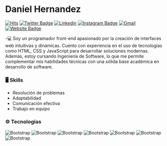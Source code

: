 # Daniel Hernandez

[![Hits](https://hits.seeyoufarm.com/api/count/incr/badge.svg?url=https%3A%2F%2Fgithub.com%2Fhttps://github.com/Danny894%2Fhttps://github.com/Danny894&count_bg=%2379C83D&title_bg=%23555555&icon=&icon_color=%23E7E7E7&title=Profile+Views&edge_flat=false)](https://hits.seeyoufarm.com)
[![Twitter Badge](https://img.shields.io/badge/-Twitter-1da1f2?labelColor=1da1f2&logo=twitter&logoColor=white&link=https://twitter.com/https://x.com/Dannydaniel_dev)](https://twitter.com/https://x.com/Dannydaniel_dev)
[![Linkedin](https://img.shields.io/badge/-LinkedIn-blue?style=flat&logo=Linkedin&logoColor=white)](https://www.linkedin.com/in/www.linkedin.com/in/daniel-hernandez-alarcon-466112268/)
[![Instagram Badge](https://img.shields.io/badge/-Instagram-purple?logo=instagram&logoColor=white&link=https://instagram.com/https://www.instagram.com/dannydaniel02//)](https://www.instagram.com/https://www.instagram.com/dannydaniel02/)
[![Gmail](https://img.shields.io/badge/-Gmail-c14438?style=flat&logo=Gmail&logoColor=white)](mailto:Danny894@outlook.com)
[![Website Badge](https://img.shields.io/badge/-Website-c14438?style=flat&logo=Google-Chrome&logoColor=white&link=https://danny894.github.io/)](https://danny894.github.io/)


-💻 Soy un programador front-end apasionado por la creación de interfaces web intuitivas y dinámicas. Cuento con experiencia en el uso de tecnologías como HTML, CSS y JavaScript para desarrollar soluciones modernas. Además, estoy cursando Ingeniería de Software, lo que me permite complementar mis habilidades técnicas con una sólida base académica en desarrollo de software.

### 🖥 Skills

- Resolución de problemas
- Adaptabilidad
- Comunicación efectiva
- Trabajo en equipo
### ⚙️ Tecnologías 
![Bootstrap](https://img.shields.io/badge/-Javascript-05122A?style=flat-square&logo=Javascript&color=000000) ![Bootstrap](https://img.shields.io/badge/-Css-05122A?style=flat-square&logo=Css&color=000000) ![Bootstrap](https://img.shields.io/badge/-Html-05122A?style=flat-square&logo=Html&color=000000) ![Bootstrap](https://img.shields.io/badge/-React-05122A?style=flat-square&logo=React&color=000000) ![Bootstrap](https://img.shields.io/badge/-MongoDB-05122A?style=flat-square&logo=MongoDB&color=000000) ![Bootstrap](https://img.shields.io/badge/-MySQL-05122A?style=flat-square&logo=MySQL&color=000000) ![Bootstrap](https://img.shields.io/badge/-Visual%20Studio%20Code-05122A?style=flat-square&logo=Visual-Studio-Code&color=000000)

